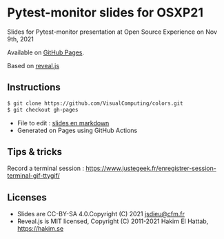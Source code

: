 # Pytest-monitor slides for OSXP21

Slides for Pytest-monitor presentation at Open Source Experience on Nov 9th, 2021

Available on [GitHub Pages](https://flzara.github.io/pytest-monitor-osxp21-slides).

Based on [reveal.js](https://revealjs.com/)

## Instructions

```bash
$ git clone https://github.com/VisualComputing/colors.git
$ git checkout gh-pages
```

- File to edit : [slides en markdown](slides.md)
- Generated on Pages using GitHub Actions

## Tips & tricks

Record a terminal session : https://www.justegeek.fr/enregistrer-session-terminal-gif-ttygif/

## Licenses

- Slides are CC-BY-SA 4.0.Copyright (C) 2021 jsdieu@cfm.fr
- Reveal.js is MIT licensed, Copyright (C) 2011-2021 Hakim El Hattab, https://hakim.se
